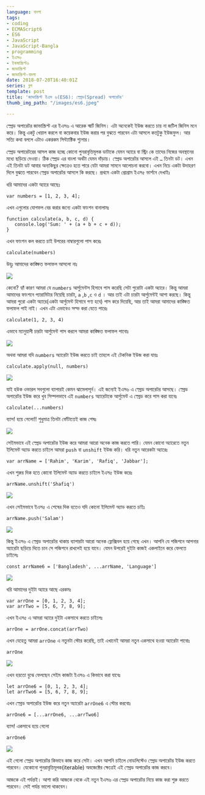 ```yaml
---
language: বাংলা
tags:
- coding
- ECMAScript6
- ES6
- JavaScript
- JavaScript-Bangla
- programming
- ইএস৬
- ইকমাস্ক্রিপ্ট৬
- জাভাস্ক্রিপ্ট
- জাভাস্ক্রিপ্ট-বাংলা
date: 2018-07-20T16:40:01Z
series: ব্লগ
template: post
title: 'জাভাস্ক্রিপ্ট ইএস ৬(ES6): স্প্রেড(Spread) অপারেটর'
thumb_img_path: "/images/es6.jpeg"

---
```

স্প্রেড অপারেটর জাভাস্ক্রিপ্ট এর ইএস৬ এ আরেক স্মার্ট জিনিস। এটা অনেকেই ইউজ করতে চায় না জটিল জিনিস মনে করে। কিন্তু একটু খেয়াল করলে বা কয়েকবার ইউজ করার পর বুঝতে পারবেন এটা আসলে কতটুকু ইউজফুল। আর সত্যি কথা বললে এটাও একরকম সিন্ট্যাক্টিক শ্যুগার।

স্প্রেড অপারেটরের আসল কাজ হচ্ছে কোনো পুনরাবৃত্তিমূলক ডাটাকে যেমন অ্যারে বা স্ট্রিং কে তাদের নিজের অবস্থানের মধ্যে ছড়িয়ে দেওয়া। ঠিক স্প্রেড এর বাংলা অর্থটা যেমন দাঁড়ায়। স্প্রেড অপারেটর আসলে এই `…` তিনটা ডট। এখন এই তিনটা ডট আবার অন্যকিছুর ক্ষেত্রেও হতে পারে যেটা আমরা সামনে আলোচনা করবো। এখন নিচে একটা উদাহরণ দিলে বুঝতে পারবেন স্প্রেড অপারেটর আসলে কি করছে। প্রথমে একটা প্রোগ্রাম ইএস৫ ভার্শনে দেখাইঃ

ধরি আমাদের একটা অ্যারে আছেঃ

    var numbers = [1, 2, 3, 4];

এখন এগুলোর যোগফল বের করার জন্যে একটা ফাংশন বানালামঃ

    function calculate(a, b, c, d) {
       console.log('Sum: ' + (a + b + c + d));
    }

এখন ফাংশন কল করতে চাই উপরের নাম্বারগুলো পাস করেঃ

    calculate(numbers)

উহুঃ আমাদের কাঙ্ক্ষিত ফলাফল আসলো নাঃ

![](https://cdn-images-1.medium.com/max/800/1*covPsBBTK6j5SnsbP1Hbcg.png)

কেনো? হ্যাঁ কারণ আমরা যে `numbers` আর্গুমেন্টস হিসাবে পাস করেছি সেটা পুরোটা একটা অ্যারে। কিন্তু আমরা আমাদের ফাংশনে প্যারামিটার নিয়েছি চারটা, `a` ,`b` ,`c` ও `d` । আর তাই এটা চারটা আর্গুমেন্টই আশা করছে। কিন্তু আমরা পুরো একটা অ্যারে(একটা আর্গুমেন্ট হিসাবে গণ্য হবে) পাস করে দিয়েছি, আর তাই আমরা আমাদের কাঙ্ক্ষিত ফলাফল পাই নাই। এখন এটা এভাবেও সল্ভ করা যেতে পারেঃ

    calculate(1, 2, 3, 4)

এভাবে ম্যানুয়ালী চারটা আর্গুমেন্ট পাস করলে আমরা কাঙ্ক্ষিত ফলাফল পাবোঃ

![](https://cdn-images-1.medium.com/max/800/1*BbypYCaw-JmZD4coV10kSQ.png)

অথবা আমরা যদি `numbers` অ্যারেটা ইউজ করতে চাই তাহলে এই টেকনিক ইউজ করা যায়ঃ

    calculate.apply(null, numbers)

![](https://cdn-images-1.medium.com/max/800/1*1SIyF_6NydnEBZc4RW2tGg.png)

যাই হউক ওভারল সবগুলো ব্যাপারই কেমন ঝামেলাপূর্ন। এই জন্যেই ইএস৬ এ স্প্রেড অপারেটর আসছে। স্প্রেড অপারেটর ইউজ করে খুব সিম্পলভাবে এই `numbers` অ্যারেটাকে আর্গুমেন্ট এ স্প্রেড করে পাস করা যাবেঃ

    calculate(...numbers)

ব্যাস! হয়ে গেলো!! শুধুমাত্র তিনটা ফোঁটাতেই কাজ শেষঃ

![](https://cdn-images-1.medium.com/max/800/1*3rqOt8mU2HaC9K9K7CJE9A.png)

সেইমভাবে এই স্প্রেড অপারেটর ইউজ করে আমরা আরো অনেক কাজ করতে পারি। যেমন কোনো অ্যারেতে নতুন ইলিমেন্ট অ্যাড করতে চাইলে আমরা `push` বা `unshift` ইউজ করি। ধরি নতুন আরেকটা অ্যারেঃ

    var arrName = ['Rahim', 'Karim', 'Rafiq', 'Jabbar'];

এখন শুরুর দিক হতে কোনো ইলিমেন্ট অ্যাড করতে চাইলে ইএস৫ ইউজ করেঃ

    arrName.unshift('Shafiq')

![](https://cdn-images-1.medium.com/max/800/1*Kb_Z5PzWG-PspJ4_uAr-og.png)

এখন সেইমভাবে ইএস৫ এ শেষের দিক হতেও যদি কোনো ইলিমেন্ট অ্যাড করতে চাইঃ

    arrName.push('Salam')

![](https://cdn-images-1.medium.com/max/800/1*nRJNEW01mCr_tzlKRs-8Ng.png)

কিন্তু ইএস৬ এ স্প্রেড অপারেটর থাকায় ব্যাপারটা আরো অনেক ফ্লেক্সিবল হয়ে গেছে এখন। আপনি যে পজিশনে আপনার অ্যারেটা ছড়িয়ে দিতে চান সে পজিশনে রাখলেই হয়ে যাবে। যেমন উপরেই দুইটা কাজই একলাইনে করে ফেলতে চাইলেঃ

    const arrName6 = ['Bangladesh', ...arrName, 'Language']

![](https://cdn-images-1.medium.com/max/800/1*Fy2-XUMOqLDadvegza4jfQ.png)

ধরি আমাদের দুইটা অ্যারে আছে এরকমঃ

    var arrOne = [0, 1, 2, 3, 4];
    var arrTwo = [5, 6, 7, 8, 9];

এখন ইএস৫ এ আমরা অ্যারে দুইটা একসাথে করতে চাইলেঃ

    arrOne = arrOne.concat(arrTwo)

এখন যেহেতু আমরা `arrOne` এ নতুনটা স্টোর করেছি, তাই এখানেই আমরা নতুন একসাথে হওয়া অ্যারেটা পাবোঃ

    arrOne

![](https://cdn-images-1.medium.com/max/800/1*YE4rAauLgXm1SjV2vv68Pg.png)

এখন হয়তো বুঝে ফেলছেন সেইম কাজটা ইএস৬ এ কিভাবে করা যাবেঃ

    let arrOne6 = [0, 1, 2, 3, 4];
    let arrTwo6 = [5, 6, 7, 8, 9];

এখন স্প্রেড অপারেটর ইউজ করে নতুন অ্যারেটা `arrOne6` এ স্টোর করবোঃ

    arrOne6 = [...arrOne6, ...arrTwo6]

ব্যাস! একসাথে হয়ে গেলো

    arrOne6

![](https://cdn-images-1.medium.com/max/800/1*H0RJqn8EjDFcnFzdtyUyuQ.png)

এই গেলো স্প্রেড অপারেটর কিভাবে কাজ করে সেটা। এখন আপনি চাইলে নোডলিস্টেও স্প্রেড অপারেটর ইউজ করতে পারবেন। যেকোনো পুনরাবৃত্তিমূলক(iterable) অবজেক্টের ক্ষেত্রেই এই স্প্রেড অপারেটর কাজ করবে।

আজকে এই পর্যন্তই। আশা করি আজকে থেকে এই নতুন ইএস৬ এর স্প্রেড অপারেটর নিয়ে কাজ করা শুরু করতে পারবেন। সেই পর্যন্ত ভালো থাকবেন।